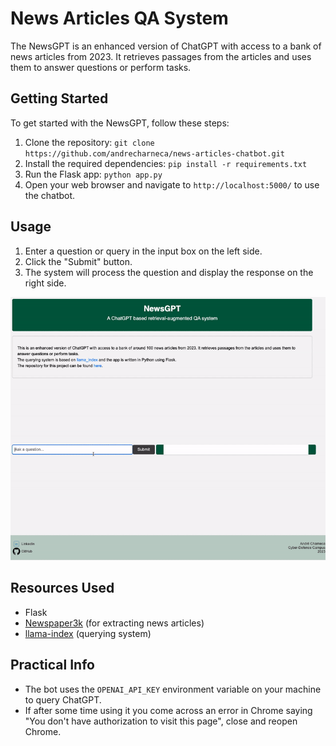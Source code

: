 # News Articles QA System

The NewsGPT is an enhanced version of ChatGPT with access to a bank of news articles from 2023. It retrieves passages from the articles and uses them to answer questions or perform tasks.

## Getting Started

To get started with the NewsGPT, follow these steps:

1. Clone the repository: `git clone https://github.com/andrecharneca/news-articles-chatbot.git`
2. Install the required dependencies: `pip install -r requirements.txt`
3. Run the Flask app: `python app.py`
4. Open your web browser and navigate to `http://localhost:5000/` to use the chatbot.

## Usage

1. Enter a question or query in the input box on the left side.
2. Click the "Submit" button.
3. The system will process the question and display the response on the right side.

<img src="data/images/newsgpt.gif" alt="Alt Text" width="900">

## Resources Used

- Flask
- [Newspaper3k](https://newspaper.readthedocs.io/en/latest/) (for extracting news articles)
- [llama-index](https://github.com/jerryjliu/llama_index) (querying system)

## Practical Info
 - The bot uses the `OPENAI_API_KEY` environment variable on your machine to query ChatGPT.
 - If after some time using it you come across an error in Chrome saying "You don't have authorization to visit this page", close and reopen Chrome.

